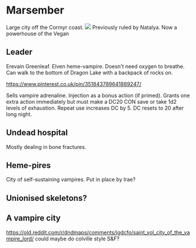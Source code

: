 # Marsember
Large city off the Cormyr coast.
![](marsember.jpg)
Previously ruled by Natalya. Now a powerhouse of the Vegan

## Leader
Erevain Greenleaf. Elven heme-vampire. Doesn't need oxygen to breathe. Can walk to the bottom of Dragon Lake with a backpack of rocks on.

https://www.pinterest.co.uk/pin/351843789641889247/

Sells vampire adrenaline. Injection as a bonus action (if primed). Grants one extra action immediately but must make a DC20 CON save or take 1d2 levels of exhaustion. Repeat use increases DC by 5. DC resets to 20 after long night.

## Undead hospital
Mostly dealing in bone fractures.


## Heme-pires
City of self-sustaining vampires. Put in place by Irae?

## Unionised skeletons?

## A vampire city
https://old.reddit.com/r/dndmaps/comments/igdcfo/saint_vol_city_of_the_vampire_lord/
could maybe do colville style S&F?
